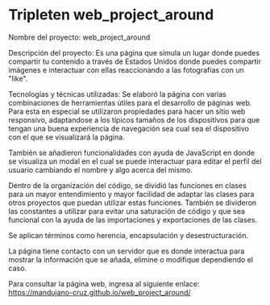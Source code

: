 # Tripleten web_project_around
Nombre del proyecto: web_project_around

Descripción del proyecto: Es una página que simula un lugar donde puedes compartir tu contenido a través de Estados Unidos donde puedes compartir imágenes e interactuar con ellas reaccionando a las fotografías con un "like". 

Tecnologías y técnicas utilizadas: Se elaboró la página con varias combinaciones de herramientas útiles para el desarrollo de páginas web. Para esta en especial se utilizaron propiedades para hacer un sitio web responsivo, adaptandose a los típicos tamaños de los dispositivos para que tengan una buena experiencia de navegación sea cual sea el dispositivo con el que se visualizará la página.

También se añadieron funcionalidades con ayuda de JavaScript en donde se visualiza un modal en el cual se puede interactuar para editar el perfil del usuario cambiando el nombre y algo acerca del mismo.

Dentro de la organización del código, se dividió las funciones en clases para un mayor entendimiento y mayor facilidad de adaptar las clases para otros proyectos que puedan utilizar estas funciones. También se divideron las constantes a utilizar para evitar una saturación de código y que sea funcional con la ayuda de las importaciones y exportaciones de las clases.

Se aplican términos como herencia, encapsulación y desestructuración.

La página tiene contacto con un servidor que es donde interactua para mostrar la información que se añada, elimine o modifique dependiendo el caso.

Para consultar la página web, ingresa al siguiente enlace: https://mandujano-cruz.github.io/web_project_around/